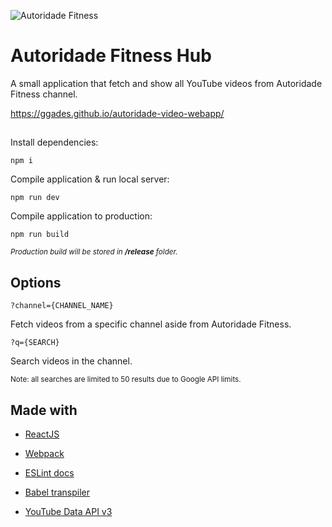 
![Autoridade Fitness](https://i.imgur.com/elFSvMM.png "Autoridade Fitness")

# Autoridade Fitness Hub

A small application that fetch and show all YouTube videos from Autoridade Fitness channel.

https://ggades.github.io/autoridade-video-webapp/

##

Install dependencies:


`npm i`


Compile application & run local server:


`npm run dev`



Compile application to production:


`npm run build`


<sup>_Production build will be stored in **/release** folder._</sup>


## Options

`?channel={CHANNEL_NAME}`

Fetch videos from a specific channel aside from Autoridade Fitness.

`?q={SEARCH}`

Search videos in the channel.


<sup>Note: all searches are limited to 50 results due to Google API limits.</sup>


## Made with

* [ReactJS](https://facebook.github.io/react/)


* [Webpack](https://webpack.github.io/)


* [ESLint docs](http://eslint.org/)


* [Babel transpiler](https://babeljs.io/)


* [YouTube Data API v3](https://developers.google.com/youtube/v3/docs/)
